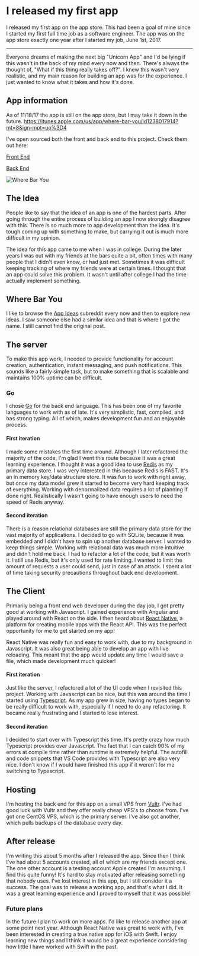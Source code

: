 # I released my first app

I released my first app on the app store. This had been a goal of mine since I started my first full time job
as a software engineer. The app was on the app store exactly one year after I started my job, June 1st, 2017.

---

Everyone dreams of making the next big "Unicorn App" and I'd be lying if this wasn't in
the back of my mind every now and then. There's always the thought of, "What if this thing
really takes off?". I knew this wasn't very realistic, and my main reason for building an
app was for the experience. I just wanted to know what it takes and how it's done.

## App information

As of 11/18/17 the app is still on the app store, but I may take it down in the future.
https://itunes.apple.com/us/app/where-bar-you/id1238017914?mt=8&ign-mpt=uo%3D4

I've open sourced both the front and back end to this project. Check them out here:

[Front End](https://github.com/mgerb/wbuRewrite)

[Back End](https://github.com/mgerb/wbu-server)

![Where Bar You](/public/posts/images/wherebaryou.png)

## The Idea

People like to say that the idea of an app is one of the hardest parts. After going through the entire process
of building an app I now strongly disagree with this. There is so much more to app development than the idea.
It's tough coming up with something to make, but carrying it out is much more difficult in my opinion.

The idea for this app came to me when I was in college. During the later years I was out with my friends at the bars
quite a bit, often times with many people that I didn't even know, or had just met. Sometimes it was difficult
keeping tracking of where my friends were at certain times. I thought that an app could solve this problem.
It wasn't until after college I had the time actually implement something.

## Where Bar You

I like to browse the [App Ideas](https://www.reddit.com/r/AppIdeas/) subreddit every now and then to explore new ideas.
I saw someone else had a similar idea and that is where I got the name. I still cannot find the original post.

## The server

To make this app work, I needed to provide functionality for account creation,
authentication, instant messaging, and push notifications. This sounds like a fairly simple task,
but to make something that is scalable and maintains 100% uptime can be difficult.

### Go

I chose [Go](https://golang.org/) for the back end language. This has been one of my favorite languages
to work with as of late. It's very simplistic, fast, compiled, and has strong typing. All of which,
makes development fun and an enjoyable process.

#### First iteration

I made some mistakes the first time around. Although I later refactored the majority of the code, I'm
glad I went this route because it was a great learning experience. I thought it was a good idea
to use [Redis](https://redis.io/) as my primary data store. I was very interested in this because Redis is FAST.
It's an in memory key/data structure store. It was fun to work with right away, but once my data model grew
it started to become very hard keeping track of everything. Working with denormalized data requires a lot of planning
if done right. Realistically I wasn't going to have enough users to need the speed of Redis anyway.

#### Second iteration

There is a reason relational databases are still the primary data store for the vast majority of applications.
I decided to go with SQLite, because it was embedded and I didn't have to spin up another database server. I wanted to
keep things simple. Working with relational data was much more intuitive and didn't hold me back.
I had to refactor a lot of the code, but it was worth it. I still use Redis, but it's only used
for rate limiting. I wanted to limit the amount of requests a user could send, just in case of an attack.
I spent a lot of time taking security precautions throughout back end development.

## The Client

Primarily being a front end web developer during the day job, I got pretty good at working with Javascript.
I gained experience with Angular and played around with React on the side. I then heard about [React Native](https://facebook.github.io/react-native/), a platform for creating mobile apps with the React API.
This was the perfect opportunity for me to get started on my app!

React Native was really fun and easy to work with, due to my background in Javascript. It was also
great being able to develop an app with live reloading. This meant that the app would update any time I
would save a file, which made development much quicker!

#### First iteration

Just like the server, I refactored a lot of the UI code when I revisited this project. Working
with Javascript can be nice, but this was around the time I started using [Typescript](https://www.typescriptlang.org/).
As my app grew in size, having no types began to be really difficult to work with, especially if
I need to do any refactoring. It became really frustrating and I started to lose interest.

#### Second iteration

I decided to start over with Typescript this time. It's pretty crazy how much Typescript provides
over Javascript. The fact that I can catch 90% of my errors at compile time rather than runtime
is extremely helpful. The autofill and code snippets that VS Code provides with Typescript are also
very nice. I don't know if I would have finished this app if it weren't for me switching to Typescript.

## Hosting

I'm hosting the back end for this app on a small VPS from [Vultr](https://www.vultr.com/). I've
had good luck with Vultr and they offer really cheap VPS's to choose from. I've got one CentOS
VPS, which is the primary server. I've also got another, which pulls backups of the database
every day.

## After release

I'm writing this about 5 months after I released the app. Since then I think I've had about 5
accounts created, all of which are my friends except one. The one other account is
a testing account Apple created I'm assuming. I find this quite funny! It's hard to
stay motivated after releasing something that nobody uses. I've lost interest in this app,
but I still consider it a success. The goal was to release a working app, and that's what I did.
It was a great learning experience and I proved to myself that it was possible!

### Future plans

In the future I plan to work on more apps. I'd like to release another app at some point next year.
Although React Native was great to work with, I've been interested in creating a true native app for iOS
with Swift. I enjoy learning new things and I think it would be a great experience considering
how little I have worked with Swift in the past.
